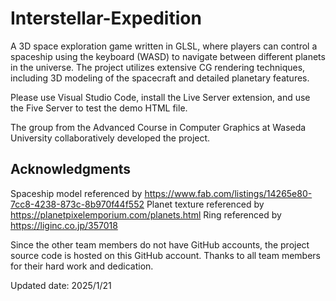# Interstellar-Expedition
 A 3D space exploration game written in GLSL, where players can control a spaceship using the keyboard (WASD) to navigate between different planets in the universe. The project utilizes extensive CG rendering techniques, including 3D modeling of the spacecraft and detailed planetary features.
 
Please use Visual Studio Code, install the Live Server extension, and use the Five Server to test the demo HTML file. 

The group from the Advanced Course in Computer Graphics at Waseda University collaboratively developed the project. 

## Acknowledgments
Spaceship model referenced by https://www.fab.com/listings/14265e80-7cc8-4238-873c-8b970f44f552
Planet texture referenced by https://planetpixelemporium.com/planets.html
Ring referenced by https://liginc.co.jp/357018

Since the other team members do not have GitHub accounts, the project source code is hosted on this GitHub account.
Thanks to all team members for their hard work and dedication. 

Updated date: 2025/1/21
